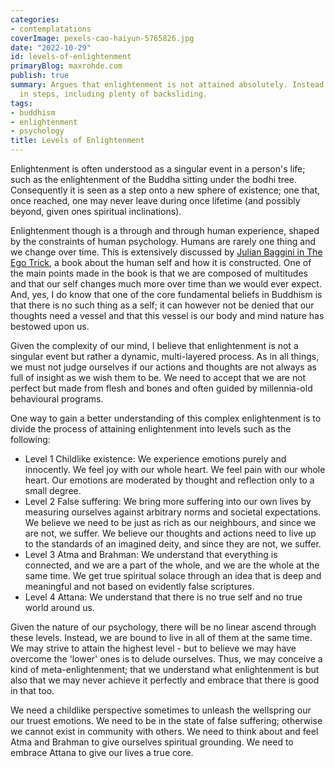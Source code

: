 ```yaml
---
categories:
- contemplatations
coverImage: pexels-cao-haiyun-5765826.jpg
date: "2022-10-29"
id: levels-of-enlightenment
primaryBlog: maxrohde.com
publish: true
summary: Argues that enlightenment is not attained absolutely. Instead it is achieved
  in steps, including plenty of backsliding.
tags:
- buddhism
- enlightenment
- psychology
title: Levels of Enlightenment
---
```


Enlightenment is often understood as a singular event in a person's life; such as the enlightenment of the Buddha sitting under the bodhi tree. Consequently it is seen as a step onto a new sphere of existence; one that, once reached, one may never leave during once lifetime (and possibly beyond, given ones spiritual inclinations).

Enlightenment though is a through and through human experience, shaped by the constraints of human psychology. Humans are rarely one thing and we change over time. This is extensively discussed by [Julian Baggini in The Ego Trick](https://www.goodreads.com/review/show/4197386158), a book about the human self and how it is constructed. One of the main points made in the book is that we are composed of multitudes and that our self changes much more over time than we would ever expect. And, yes, I do know that one of the core fundamental beliefs in Buddhism is that there is no such thing as a self; it can however not be denied that our thoughts need a vessel and that this vessel is our body and mind nature has bestowed upon us.

Given the complexity of our mind, I believe that enlightenment is not a singular event but rather a dynamic, multi-layered process. As in all things, we must not judge ourselves if our actions and thoughts are not always as full of insight as we wish them to be. We need to accept that we are not perfect but made from flesh and bones and often guided by millennia-old behavioural programs.

One way to gain a better understanding of this complex enlightenment is to divide the process of attaining enlightenment into levels such as the following:

- Level 1 Childlike existence: We experience emotions purely and innocently. We feel joy with our whole heart. We feel pain with our whole heart. Our emotions are moderated by thought and reflection only to a small degree.
- Level 2 False suffering: We bring more suffering into our own lives by measuring ourselves against arbitrary norms and societal expectations. We believe we need to be just as rich as our neighbours, and since we are not, we suffer. We believe our thoughts and actions need to live up to the standards of an imagined deity, and since they are not, we suffer.
- Level 3 Atma and Brahman: We understand that everything is connected, and we are a part of the whole, and we are the whole at the same time. We get true spiritual solace through an idea that is deep and meaningful and not based on evidently false scriptures.
- Level 4 Attana: We understand that there is no true self and no true world around us. 

Given the nature of our psychology, there will be no linear ascend through these levels. Instead, we are bound to live in all of them at the same time. We may strive to attain the highest level - but to believe we may have overcome the 'lower' ones is to delude ourselves. Thus, we may conceive a kind of meta-enlightenment; that we understand what enlightenment is but also that we may never achieve it perfectly and embrace that there is good in that too.

We need a childlike perspective sometimes to unleash the wellspring our our truest emotions. We need to be in the state of false suffering; otherwise we cannot exist in community with others. We need to think about and feel Atma and Brahman to give ourselves spiritual grounding. We need to embrace Attana to give our lives a true core.